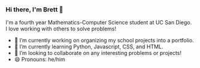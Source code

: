 ### Hi there, I'm Brett 👋 

I'm a fourth year Mathematics-Computer Science student at UC San Diego. I love working with others to solve problems!

- 🔭 I’m currently working on organizing my school projects into a portfolio.
- 🌱 I’m currently learning Python, Javascript, CSS, and HTML.
- 👯 I’m looking to collaborate on any interesting problems or projects!
- 😄 Pronouns: he/him

